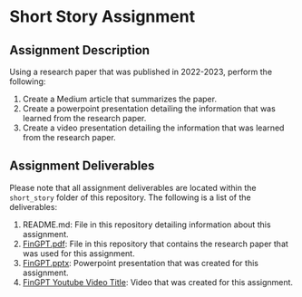 # Short Story Assignment  

## Assignment Description

Using a research paper that was published in 2022-2023, perform the following:

1. Create a Medium article that summarizes the paper.
2. Create a powerpoint presentation detailing the information that was learned from the research paper.
3. Create a video presentation detailing the information that was learned from the research paper.

## Assignment Deliverables

Please note that all assignment deliverables are located within the `short_story` folder of this repository. The following is a list of the deliverables:

1. README.md: File in this repository detailing information about this assignment.
2. [FinGPT.pdf](https://arxiv.org/pdf/2310.04793.pdf): File in this repository that contains the research paper that was used for this assignment.
3. [FinGPT.pptx](http://google.com): Powerpoint presentation that was created for this assignment.
4. [FinGPT Youtube Video Title](http://youtube.com): Video that was created for this assignment.
